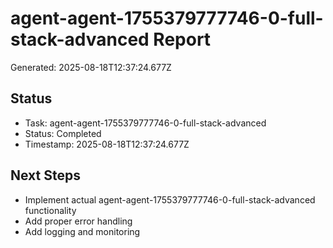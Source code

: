 # agent-agent-1755379777746-0-full-stack-advanced Report

Generated: 2025-08-18T12:37:24.677Z

## Status
- Task: agent-agent-1755379777746-0-full-stack-advanced
- Status: Completed
- Timestamp: 2025-08-18T12:37:24.677Z

## Next Steps
- Implement actual agent-agent-1755379777746-0-full-stack-advanced functionality
- Add proper error handling
- Add logging and monitoring
